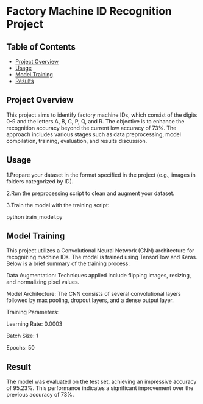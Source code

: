 # Factory Machine ID Recognition Project

## Table of Contents
- [Project Overview](#project-overview)
- [Usage](#usage)
- [Model Training](#model-training)
- [Results](#results)


## Project Overview
This project aims to identify factory machine IDs, which consist of the digits 0-9 and the letters A, B, C, P, Q, and R. The objective is to enhance the recognition accuracy beyond the current low accuracy of 73%. The approach includes various stages such as data preprocessing, model compilation, training, evaluation, and results discussion.


## Usage


1.Prepare your dataset in the format specified in the project (e.g., images in folders categorized by ID).

2.Run the preprocessing script to clean and augment your dataset.

3.Train the model with the training script:

python train_model.py

## Model Training


This project utilizes a Convolutional Neural Network (CNN) architecture for recognizing machine IDs. The model is trained using TensorFlow and Keras. Below is a brief summary of the training process:

Data Augmentation: Techniques applied include flipping images, resizing, and normalizing pixel values.

Model Architecture: The CNN consists of several convolutional layers followed by max pooling, dropout layers, and a dense output layer.

Training Parameters:

Learning Rate: 0.0003

Batch Size: 1

Epochs: 50

## Result
The model was evaluated on the test set, achieving an impressive accuracy of 95.23%. This performance indicates a significant improvement over the previous accuracy of 73%.
